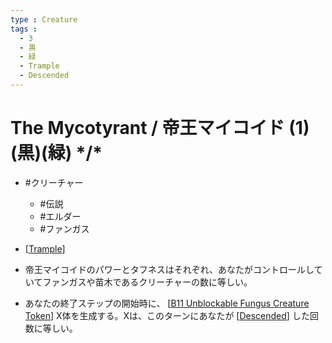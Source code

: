 ```yaml
---
type : Creature
tags : 
  - 3
  - 黒
  - 緑
  - Trample
  - Descended
---
```

# The Mycotyrant / 帝王マイコイド (1)(黒)(緑) \*/\*

* #クリーチャー
  * #伝説
  * #エルダー
  * #ファンガス

* [[Trample]]
* 帝王マイコイドのパワーとタフネスはそれぞれ、あなたがコントロールしていてファンガスや苗木であるクリーチャーの数に等しい。
* あなたの終了ステップの開始時に、 [[B11 Unblockable Fungus Creature Token]] X体を生成する。Xは、このターンにあなたが [[Descended]] した回数に等しい。


[//begin]: # "Autogenerated link references for markdown compatibility"
[Trample]: ../../KeywordAbilities/Trample.md "Trample / トランプル"
[B11 Unblockable Fungus Creature Token]: <Tokens/B11 Unblockable Fungus Creature Token.md> "Black Fungus Creature Token / 黒 ファンガス・クリーチャー・トークン 1/1"
[Descended]: ../../KeywordAbilities/Descended.md "Descended / 落魄"
[//end]: # "Autogenerated link references"
